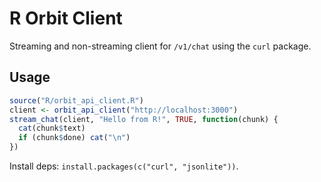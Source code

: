 # R Orbit Client

Streaming and non-streaming client for `/v1/chat` using the `curl` package.

## Usage

```r
source("R/orbit_api_client.R")
client <- orbit_api_client("http://localhost:3000")
stream_chat(client, "Hello from R!", TRUE, function(chunk) {
  cat(chunk$text)
  if (chunk$done) cat("\n")
})
```

Install deps: `install.packages(c("curl", "jsonlite"))`.

